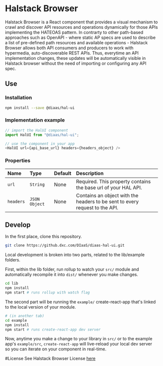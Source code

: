 # Halstack Browser
Halstack Browser is a React component that provides a visual mechanism to crawl and discover API resources and operations dynamically for those APIs implementing the HATEOAS pattern. In contrarty to other path-based approaches such as OpenAPI - where static AP specs are used to describe a list of pre-defined path resources and available operations - Halstack Browser allows both API consumers and producers to work with hypermedia, auto-discoverable REST APIs. Thus, everytime an API implementation changes, these updates will be automatically visible in Halstack browser without the need of importing or configuring any API spec.

## Use
### Installation

```sh
npm install --save @diaas/hal-ui
```
### Implementation example

```js
// import the HalUI component
import HalUI from "@diaas/hal-ui";

// use the component in your app
<HalUI url={api_base_url} headers={headers_object} />
```
### Properties
Name|Type|Default|Description
|:---|:---|:---|:---
`url`|`String`|None|Required. This property contains the base url of your HAL API.
`headers`|`JSON Object`|None|Contains an object with the headers to be sent to every request to the API.

## Develop
In the first place, clone this repository.
```bash
git clone https://github.dxc.com/DIaaS/diaas-hal-ui.git
```
Local development is broken into two parts, related to the lib/example folders.

First, within the lib folder, run rollup to watch your `src/` module and automatically recompile it into `dist/` whenever you make changes.

```bash
cd lib
npm install
npm start # runs rollup with watch flag
```

The second part will be running the `example/` create-react-app that's linked to the local version of your module.

```bash
# (in another tab)
cd example
npm install
npm start # runs create-react-app dev server
```

Now, anytime you make a change to your library in `src/` or to the example app's `example/src`, `create-react-app` will live-reload your local dev server so you can iterate on your component in real-time.

#License
See Halstack Browser License [here](./LICENSE)
